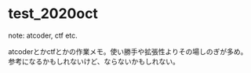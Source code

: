 # test_2020oct
note: atcoder, ctf  etc.

atcoderとかctfとかの作業メモ。使い勝手や拡張性よりその場しのぎが多め。
参考になるかもしれないけど、ならないかもしれない。
